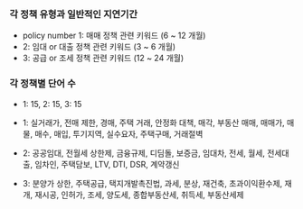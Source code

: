 ### 각 정책 유형과 일반적인 지연기간
- policy number 1: 매매 정책 관련 키워드 (6 ~ 12 개월)
- 2: 임대 or 대출 정책 관련 키워드 (3 ~ 6 개월)
- 3: 공급 or 조세 정책 관련 키워드 (12 ~ 24 개월)


### 각 정책별 단어 수 
- 1: 15, 2: 15, 3: 15

- 1: 실거래가, 전매 제한, 경매, 주택 거래, 안정화 대책, 매각, 부동산 매매, 매매가,
  매물, 매수, 매입, 투기지역, 실수요자, 주택구매, 거래절벽

- 2: 공공임대, 전월세 상한제, 금융규제, 디딤돌, 보증금, 임대차, 전세, 월세,
  전세대출, 임차인, 주택담보, LTV, DTI, DSR, 계약갱신

- 3: 분양가 상한, 주택공급, 택지개발촉진법, 과세, 분상, 재건축, 초과이익환수제, 재개,
  재시공, 인허가, 조세, 양도세, 종합부동산세, 취득세, 부동산세제
